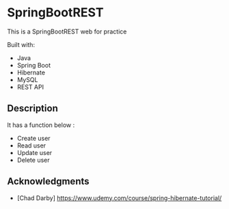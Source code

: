 # SpringBootREST

This is a SpringBootREST web for practice 

Built with:
   
- Java  
- Spring Boot
- Hibernate
- MySQL    
- REST API

## Description

It has a function below : 

- Create user
- Read user
- Update user
- Delete user 

## Acknowledgments

* [Chad Darby] https://www.udemy.com/course/spring-hibernate-tutorial/ 
